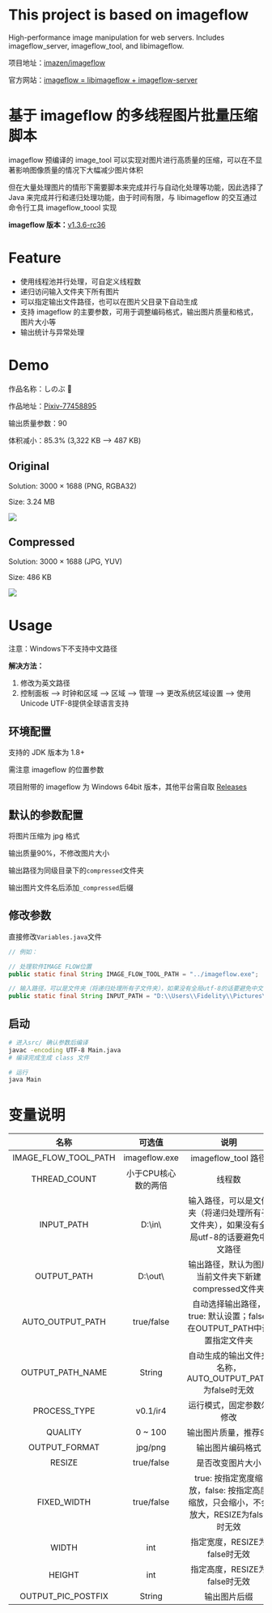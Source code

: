 # This project is based on imageflow

High-performance image manipulation for web servers. Includes imageflow_server, imageflow_tool, and libimageflow.

项目地址：[imazen/imageflow](https://github.com/imazen/imageflow)

官方网站：[imageflow = libimageflow + imageflow-server](https://www.imageflow.io/)



# 基于 imageflow 的多线程图片批量压缩脚本

imageflow 预编译的 image_tool 可以实现对图片进行高质量的压缩，可以在不显著影响图像质量的情况下大幅减少图片体积

但在大量处理图片的情形下需要脚本来完成并行与自动化处理等功能，因此选择了 Java 来完成并行和递归处理功能，由于时间有限，与 libimageflow 的交互通过命令行工具 imageflow_toool 实现

**imageflow 版本：**[v1.3.6-rc36](https://github.com/imazen/imageflow/releases/tag/v1.3.6-rc36)



# Feature

- 使用线程池并行处理，可自定义线程数
- 递归访问输入文件夹下所有图片
- 可以指定输出文件路径，也可以在图片父目录下自动生成
- 支持 imageflow 的主要参数，可用于调整编码格式，输出图片质量和格式，图片大小等
- 输出统计与异常处理



# Demo

作品名称：しのぶ 🦋

作品地址：[Pixiv-77458895](https://www.pixiv.net/artworks/77458895)

输出质量参数：90

体积减小：85.3% (3,322 KB --> 487 KB)



## Original

Solution: 3000 × 1688 (PNG, RGBA32)

Size: 3.24 MB

![](https://cdn.jsdelivr.net/gh/bipy/CDN@master/img/pid-77458895.png)



## Compressed

Solution: 3000 × 1688 (JPG, YUV)

Size: 486 KB

![](https://cdn.jsdelivr.net/gh/bipy/CDN@master/img/pid-77458895_compressed.jpg)



# Usage

注意：Windows下不支持中文路径

**解决方法：**

1. 修改为英文路径
2. 控制面板 --> 时钟和区域 --> 区域 --> 管理 --> 更改系统区域设置 --> 使用Unicode UTF-8提供全球语言支持



## 环境配置

支持的 JDK 版本为 1.8+

需注意 imageflow 的位置参数

项目附带的 imageflow 为 Windows 64bit 版本，其他平台需自取 [Releases](https://github.com/imazen/imageflow/releases)



## 默认的参数配置

将图片压缩为 jpg 格式

输出质量90%，不修改图片大小

输出路径为同级目录下的`compressed`文件夹

输出图片文件名后添加`_compressed`后缀



## 修改参数

直接修改`Variables.java`文件

```java
// 例如：

// 处理软件IMAGE FLOW位置
public static final String IMAGE_FLOW_TOOL_PATH = "../imageflow.exe";

// 输入路径，可以是文件夹（将递归处理所有子文件夹），如果没有全局utf-8的话要避免中文路径
public static final String INPUT_PATH = "D:\\Users\\Fidelity\\Pictures\\2020";

```



## 启动

```bash
# 进入src/ 确认参数后编译
javac -encoding UTF-8 Main.java
# 编译完成生成 class 文件

# 运行
java Main
```



# 变量说明

|         名称         |       可选值        |                             说明                             |
| :------------------: | :-----------------: | :----------------------------------------------------------: |
| IMAGE_FLOW_TOOL_PATH |    imageflow.exe    |                     imageflow_tool 路径                      |
|     THREAD_COUNT     | 小于CPU核心数的两倍 |                            线程数                            |
|      INPUT_PATH      |      D:\\in\\       | 输入路径，可以是文件夹（将递归处理所有子文件夹），如果没有全局utf-8的话要避免中文路径 |
|     OUTPUT_PATH      |      D:\\out\\      |     输出路径，默认为图片当前文件夹下新建compressed文件夹     |
|   AUTO_OUTPUT_PATH   |     true/false      | 自动选择输出路径，true: 默认设置；false: 在OUTPUT_PATH中设置指定文件夹 |
|   OUTPUT_PATH_NAME   |       String        |   自动生成的输出文件夹名称，AUTO_OUTPUT_PATH为false时无效    |
|     PROCESS_TYPE     |      v0.1/ir4       |                   运行模式，固定参数勿修改                   |
|       QUALITY        |       0 ~ 100       |                     输出图片质量，推荐90                     |
|    OUTPUT_FORMAT     |       jpg/png       |                       输出图片编码格式                       |
|        RESIZE        |     true/false      |                       是否改变图片大小                       |
|     FIXED_WIDTH      |     true/false      | true: 按指定宽度缩放，false: 按指定高度缩放，只会缩小，不会放大，RESIZE为false时无效 |
|        WIDTH         |         int         |                指定宽度，RESIZE为false时无效                 |
|        HEIGHT        |         int         |                指定高度，RESIZE为false时无效                 |
|  OUTPUT_PIC_POSTFIX  |       String        |                         输出图片后缀                         |



